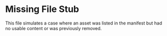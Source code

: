 <!-- This file is intentionally blank for audit testing -->

# Missing File Stub

This file simulates a case where an asset was listed in the manifest but had no usable content or was previously removed.